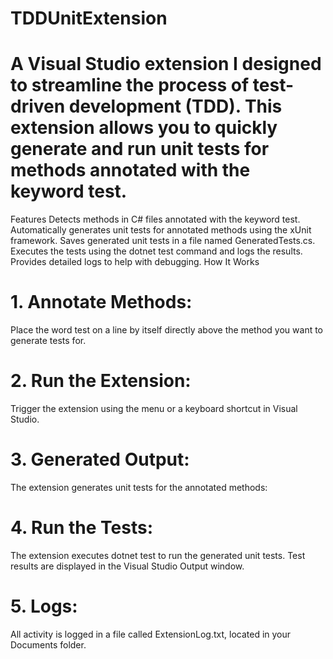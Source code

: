 # TDDUnitExtension

# A Visual Studio extension I designed to streamline the process of test-driven development (TDD). This extension allows you to quickly generate and run unit tests for methods annotated with the keyword test.

Features
Detects methods in C# files annotated with the keyword test.
Automatically generates unit tests for annotated methods using the xUnit framework.
Saves generated unit tests in a file named GeneratedTests.cs.
Executes the tests using the dotnet test command and logs the results.
Provides detailed logs to help with debugging.
How It Works

# 1. Annotate Methods:

Place the word test on a line by itself directly above the method you want to generate tests for.

# 2. Run the Extension:

Trigger the extension using the menu or a keyboard shortcut in Visual Studio.

# 3. Generated Output:

The extension generates unit tests for the annotated methods:

# 4. Run the Tests:

The extension executes dotnet test to run the generated unit tests.
Test results are displayed in the Visual Studio Output window.

# 5. Logs:

All activity is logged in a file called ExtensionLog.txt, located in your Documents folder.

